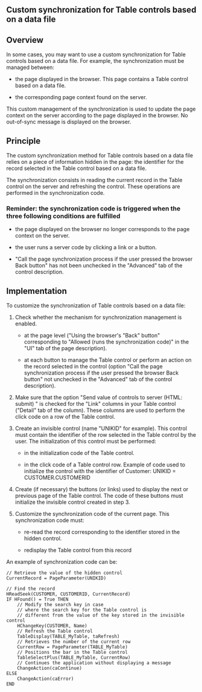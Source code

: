 
## Custom synchronization for Table controls based on a data file
			



<a name="NOTE1"></a>
<a name="NOTE1_1"></a>


## Overview
<a name="overview_ELTTEXTE000121"></a>
In some cases, you may want to use a custom synchronization for Table controls based on a data file. For example, the synchronization must be managed between:

- the page displayed in the browser. This page contains a Table control based on a data file. 

- the corresponding page context found on the server.




This custom management of the synchronization is used to update the page context on the server according to the page displayed in the browser. No out-of-sync message is displayed on the browser.

<a name="NOTE2"></a>
<a name="NOTE2_1"></a>


## Principle
<a name="principle_ELTTEXTE000145"></a>
The custom synchronization method for Table controls based on a data file relies on a piece of information hidden in the page: the identifier for the record selected in the Table control based on a data file.

The synchronization consists in reading the current record in the Table control on the server and refreshing the control. These operations are performed in the synchronization code.
<a name="NOTE2_2"></a>


### Reminder: the synchronization code is triggered when the three following conditions are fulfilled
<a name="reminder_the_synchronization_code_triggered_when_the_three_following_conditions_are_fulfilled_ELTPARAGRAPHE000030"></a>

- the page displayed on the browser no longer corresponds to the page context on the server.

- the user runs a server code by clicking a link or a button.

- "Call the page synchronization process if the user pressed the browser Back button" has not been unchecked in the "Advanced" tab of the control description.




<a name="NOTE3"></a>
<a name="NOTE3_1"></a>


## Implementation
<a name="implementation_ELTTEXTE000175"></a>
To customize the synchronization of Table controls based on a data file: 

1. Check whether the mechanism for synchronization management is enabled.

	- at the page level ("Using the browser's "Back" button" corresponding to "Allowed (runs the synchronization code)" in the "UI" tab of the page description).

	- at each button to manage the Table control or perform an action on the record selected in the control (option "Call the page synchronization process if the user pressed the browser Back button" not unchecked in the "Advanced" tab of the control description).




2. Make sure that the option "Send value of controls to server (HTML: submit) " is checked  for the "Link" columns in your Table control ("Detail" tab of the column). These columns are used to perform the click code on a row of the Table control.

3. Create an invisible control (name "UNIKID" for example). This control must contain the identifier of the row selected in the Table control by the user. The initialization of this control must be performed:

	- in the initialization code of the Table control. 

	- in the click code of a Table control row. 
			Example of code used to initialize the control with the identifier of Customer: UNIKID = CUSTOMER.CUSTOMERID




4. Create (if necessary) the buttons (or links) used to display the next or previous page of the Table control. The code of these buttons must initialize the invisible control created in step 3.

5. Customize the synchronization code of the current page. This synchronization code must:

	- re-read the record corresponding to the identifier stored in the hidden control.

	- redisplay the Table control from this record







An example of synchronization code can be:


```wl
// Retrieve the value of the hidden control
CurrentRecord = PageParameter(UNIKID)

// Find the record
HReadSeek(CUSTOMER, CUSTOMERID, CurrentRecord)
IF HFound() = True THEN
	// Modify the search key in case 
	// where the search key for the Table control is 
	// different from the value of the key stored in the invisible control
	HChangeKey(CUSTOMER, Name) 
	// Refresh the Table control
	TableDisplay(TABLE_MyTable, taRefresh)
	// Retrieves the number of the current row
	CurrentRow = PageParameter(TABLE_MyTable)
	// Positions the bar in the Table control
	TableSelectPlus(TABLE_MyTable, CurrentRow)
	// Continues the application without displaying a message
	ChangeAction(caContinue)
ELSE
	ChangeAction(caError)
END
```



